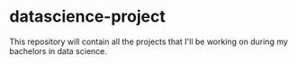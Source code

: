 # datascience-project
This repository will contain all the projects that I'll be working on during my bachelors in data science.

